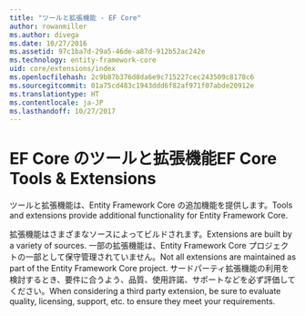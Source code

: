 ```yaml
---
title: "ツールと拡張機能 - EF Core"
author: rowanmiller
ms.author: divega
ms.date: 10/27/2016
ms.assetid: 97c1ba7d-29a5-46de-a87d-912b52ac242e
ms.technology: entity-framework-core
uid: core/extensions/index
ms.openlocfilehash: 2c9b87b376d8da6e9c715227cec243509c8178c6
ms.sourcegitcommit: 01a75cd483c1943ddd6f82af971f07abde20912e
ms.translationtype: HT
ms.contentlocale: ja-JP
ms.lasthandoff: 10/27/2017
---
```

# <a name="ef-core-tools--extensions"></a><span data-ttu-id="aaac1-102">EF Core のツールと拡張機能</span><span class="sxs-lookup"><span data-stu-id="aaac1-102">EF Core Tools & Extensions</span></span>

<span data-ttu-id="aaac1-103">ツールと拡張機能は、Entity Framework Core の追加機能を提供します。</span><span class="sxs-lookup"><span data-stu-id="aaac1-103">Tools and extensions provide additional functionality for Entity Framework Core.</span></span>

<span data-ttu-id="aaac1-104">拡張機能はさまざまなソースによってビルドされます。</span><span class="sxs-lookup"><span data-stu-id="aaac1-104">Extensions are built by a variety of sources.</span></span> <span data-ttu-id="aaac1-105">一部の拡張機能は、Entity Framework Core プロジェクトの一部として保守管理されていません。</span><span class="sxs-lookup"><span data-stu-id="aaac1-105">Not all extensions are maintained as part of the Entity Framework Core project.</span></span> <span data-ttu-id="aaac1-106">サードパーティ拡張機能の利用を検討するとき、要件に合うよう、品質、使用許諾、サポートなどを必ず評価してください。</span><span class="sxs-lookup"><span data-stu-id="aaac1-106">When considering a third party extension, be sure to evaluate quality, licensing, support, etc. to ensure they meet your requirements.</span></span>

